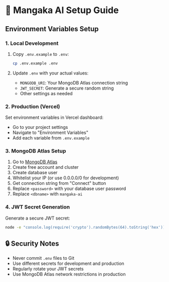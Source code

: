 # 🚀 Mangaka AI Setup Guide

## Environment Variables Setup

### 1. Local Development
1. Copy `.env.example` to `.env`:
   ```bash
   cp .env.example .env
   ```

2. Update `.env` with your actual values:
   - `MONGODB_URI`: Your MongoDB Atlas connection string
   - `JWT_SECRET`: Generate a secure random string
   - Other settings as needed

### 2. Production (Vercel)
Set environment variables in Vercel dashboard:
- Go to your project settings
- Navigate to "Environment Variables"
- Add each variable from `.env.example`

### 3. MongoDB Atlas Setup
1. Go to [MongoDB Atlas](https://www.mongodb.com/atlas/database)
2. Create free account and cluster
3. Create database user
4. Whitelist your IP (or use 0.0.0.0/0 for development)
5. Get connection string from "Connect" button
6. Replace `<password>` with your database user password
7. Replace `<dbname>` with `mangaka-ai`

### 4. JWT Secret Generation
Generate a secure JWT secret:
```bash
node -e "console.log(require('crypto').randomBytes(64).toString('hex'))"
```

## 🔒 Security Notes
- Never commit `.env` files to Git
- Use different secrets for development and production
- Regularly rotate your JWT secrets
- Use MongoDB Atlas network restrictions in production
